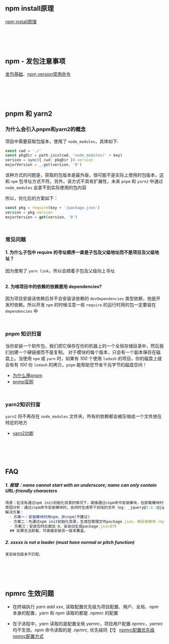 ## npm install原理
[npm install原理](https://cloud.tencent.com/developer/article/1555982)
<div style='margin-top: 100px'></div>





## npm - 发包注意事项
[发包基础](https://juejin.cn/post/6844903870678695943?utm_source=weibo&utm_campaign=user%3Futm_source%3Dweibo&utm_campaign=user)、[npm version常用命令](https://blog.csdn.net/weixin_40817115/article/details/90384398)
<div style='margin-top: 100px'></div>









## pnpm 和 yarn2
### 为什么会引入pnpm和yarn2的概念
项目中需要获取包版本，使用了 `node_modules`，具体如下:
```js
const cwd = './'
const pkgDir = path.join(cwd, 'node_modules/' + key)
version = sync({ cwd: pkgDir }).version
majorVersion = _.get(version, '0')
```

该种方式的问题是，获取的包版本是最外层，很可能不是实际上使用的包版本，这和 `npm` 包寻址方式不符。另外，该方式不具有扩展性，未来 `pnpm` 和 `yarn2` 中通过 `node_modules` 会拿不到实际使用的包内容

所以，优化后的方案如下：
```js
const pkg = require(key + '/package.json')
version = pkg.version
majorVersion = get(version, '0')
```
<div style='margin-top: 50px'></div>

### 常见问题
#### 1. 为什么子包中 require 的寻址顺序一直是子包及父级地址而不是项目及父级地址？
因为使用了 `yarn link`，所以会顺着子包及父级向上寻址
<div style='margin-top: 30px'></div>

#### 2. 为啥项目中的依赖的依赖要用 dependencies?
因为项目安装该依赖后并不会安装该依赖的 `devDependencies` 类型依赖，他是开发时依赖。所以开发 `npm` 的时候注意一些 `require` 的运行时用的包一定要装在 `dependencies` 中
<div style='margin-top: 50px'></div>

### pnpm 知识扫盲
当你安装一个软件包，我们把它保存在你的机器上的一个全局存储目录中，然后我们创建一个硬链接而不是复制。 对于模块的每个版本，只会有一个副本保存在磁盘上。当使用 `npm` 或 `yarn` 时，如果有 *100* 个使用 `lodash` 的项目，你的磁盘上就会有有 *100* 份 `lodash` 的拷贝。`pnpm` 能帮助您节省千兆字节的磁盘空间！
- [为什么用pnpm](https://segmentfault.com/a/1190000013214927)
- [pnmp官网](https://pnpm.io/zh/motivation)

<div style='margin-top: 50px'></div>

### yarn2知识扫盲
`yarn2` 将不再存在 `node_modules` 文件夹，所有的依赖都会被压缩成一个文件放在特定的地方
- [yarn2功能](https://zhuanlan.zhihu.com/p/107343333)
<div style='margin-top: 100px'></div>









## FAQ
##### 1. 报错：name cannot start with an underscore; name can only contain URL-friendly characters

```js
场景：在没有通过npm init初始化目录的情况下，直接通过cnpm命令安装模块，在卸载模块时报错
原因分析：通过cnpm命令安装模块时，会同时生成带下划线的文件（eg: _jquery@3.4.1@jquery)，不符合命名规范（根据报错提示）
解决方案：
　- 方案一：安装模块时用npm，非cnpm(不建议)
　- 方案二：先通过npm init初始化目录，生成包管理文件package.json，再安装模块（npm/cnpm）　
  - 方案三：安装包时后面加-D，会自动生成package.json文件
  ## 如果无法卸载，可直接安装另一版本覆盖。
```
##### 2. xxxxx is not a loader (must have normal or pitch function)

```js
某安装包版本不匹配。
```
<div style='margin-top: 100px'></div>







## npmrc 生效问题
- 在终端执行 *yarn add xxx*, 读取配置优先级为项目配置、用户、全局、*npm* 本身的配置，*yarn* 和 *npm* 读取的都是 *.npmrc* 的配置

- 在子进程中，*yarn* 读取的是配置全局 *yarnrc*，项目用户配置 *npmrc、yarnrc* 均不生效。*npm* 命令读取的是 *.npmrc*, 优先级同【1】
[npmrc配置优先级](https://yanyinhong.github.io/2017/05/01/The-priority-of-npm-config/)
[npmrc配置方式](https://juejin.cn/post/6983522411647860766)